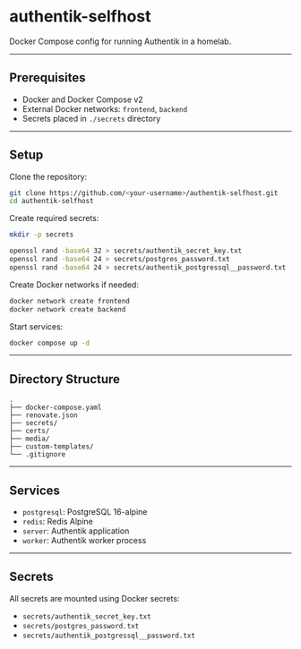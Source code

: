# authentik-selfhost

Docker Compose config for running Authentik in a homelab.

---

## Prerequisites

- Docker and Docker Compose v2
- External Docker networks: `frontend`, `backend`
- Secrets placed in `./secrets` directory

---

## Setup

Clone the repository:

```bash
git clone https://github.com/<your-username>/authentik-selfhost.git
cd authentik-selfhost
```

Create required secrets:

```bash
mkdir -p secrets

openssl rand -base64 32 > secrets/authentik_secret_key.txt
openssl rand -base64 24 > secrets/postgres_password.txt
openssl rand -base64 24 > secrets/authentik_postgressql__password.txt
```

Create Docker networks if needed:

```bash
docker network create frontend
docker network create backend
```

Start services:

```bash
docker compose up -d
```

---

## Directory Structure

```
.
├── docker-compose.yaml
├── renovate.json
├── secrets/
├── certs/
├── media/
├── custom-templates/
└── .gitignore
```

---

## Services

- `postgresql`: PostgreSQL 16-alpine
- `redis`: Redis Alpine
- `server`: Authentik application
- `worker`: Authentik worker process

---

## Secrets

All secrets are mounted using Docker secrets:

- `secrets/authentik_secret_key.txt`
- `secrets/postgres_password.txt`
- `secrets/authentik_postgressql__password.txt`

